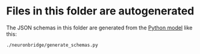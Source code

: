 # Files in this folder are autogenerated

The JSON schemas in this folder are generated from the [Python model](https://github.com/JaneliaSciComp/neuronbridge-python) like this:

```
./neuronbridge/generate_schemas.py
```
